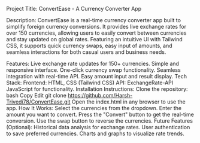 Project Title:
ConvertEase - A Currency Converter App

Description:
ConvertEase is a real-time currency converter app built to simplify foreign currency conversions. It provides live exchange rates for over 150 currencies, allowing users to easily convert between currencies and stay updated on global rates. Featuring an intuitive UI with Tailwind CSS, it supports quick currency swaps, easy input of amounts, and seamless interactions for both casual users and business needs.

Features:
Live exchange rate updates for 150+ currencies.
Simple and responsive interface.
One-click currency swap functionality.
Seamless integration with real-time API.
Easy amount input and result display.
Tech Stack:
Frontend: HTML, CSS (Tailwind CSS)
API: ExchangeRate-API
JavaScript for functionality.
Installation Instructions:
Clone the repository:
bash
Copy
Edit
git clone https://github.com/Harsh-Trivedi78/ConvertEase.git
Open the index.html in any browser to use the app.
How It Works:
Select the currencies from the dropdown.
Enter the amount you want to convert.
Press the "Convert" button to get the real-time conversion.
Use the swap button to reverse the currencies.
Future Features (Optional):
Historical data analysis for exchange rates.
User authentication to save preferred currencies.
Charts and graphs to visualize rate trends.
